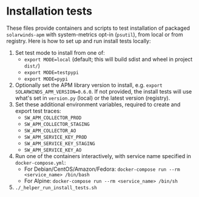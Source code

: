 # Installation tests

These files provide containers and scripts to test installation of packaged `solarwinds-apm` with system-metrics opt-in (`psutil`), from local or from registry. Here is how to set up and run install tests locally:

1. Set test mode to install from one of:
   * `export MODE=local` (default; this will build sdist and wheel in project `dist/`)
   * `export MODE=testpypi`
   * `export MODE=pypi`
2. Optionally set the APM library version to install, e.g. `export SOLARWINDS_APM_VERSION=0.6.0`. If not provided, the install tests will use what's set in `version.py` (local) or the latest version (registry).
3. Set these additional environment variables, required to create and export test traces:
   * `SW_APM_COLLECTOR_PROD`
   * `SW_APM_COLLECTOR_STAGING`
   * `SW_APM_COLLECTOR_AO`
   * `SW_APM_SERVICE_KEY_PROD`
   * `SW_APM_SERVICE_KEY_STAGING`
   * `SW_APM_SERVICE_KEY_AO`
4. Run one of the containers interactively, with service name specified in `docker-compose.yml`:
   * For Debian/CentOS/Amazon/Fedora: `docker-compose run --rm <service_name> /bin/bash`
   * For Alpine: `docker-compose run --rm <service_name> /bin/sh`
5. `./_helper_run_install_tests.sh`
